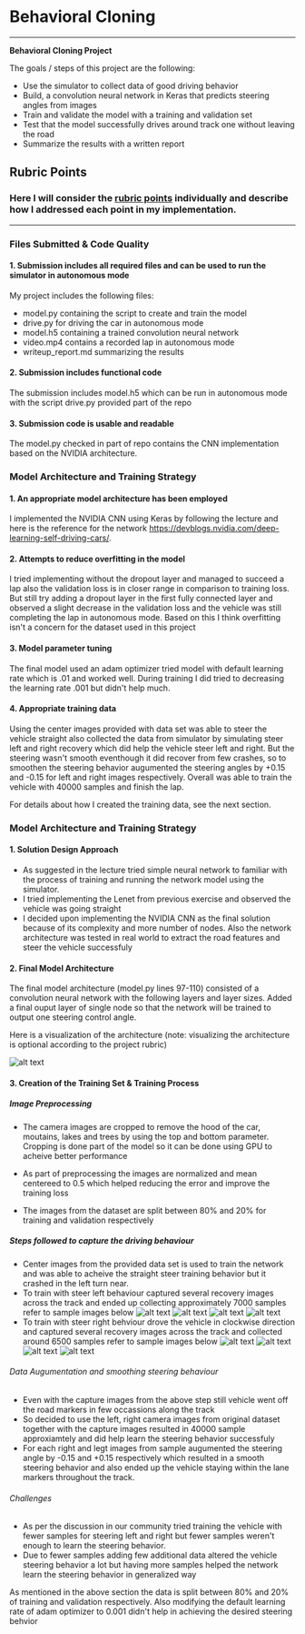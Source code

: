 # **Behavioral Cloning** 

---

**Behavioral Cloning Project**

The goals / steps of this project are the following:
* Use the simulator to collect data of good driving behavior
* Build, a convolution neural network in Keras that predicts steering angles from images
* Train and validate the model with a training and validation set
* Test that the model successfully drives around track one without leaving the road
* Summarize the results with a written report


[//]: # (Image References)

[image1]: ./nvidia-cnn-architecture.png "NVIDIA CNN Architecture"
[image2]: ./examples/steer_left/left_2018_07_20_00_14_58_195.png "steer left1 recovery"
[image3]: ./examples/steer_left/left_2018_07_20_00_14_59_050.jpg "steer left2 recovery"
[image4]: ./examples/steer_left/left_2018_07_20_00_15_01_045.jpg "steer left3 recovery"
[image5]: ./examples/steer_left/left_2018_07_20_00_15_02_159.jpg "steer left4 recovery"
[image6]: ./examples/steer_right/right_2018_07_20_00_29_29_197.jpg "steer right1 recovery"
[image7]: ./examples/steer_right/right_2018_07_20_00_29_29_476.jpg "steer right2 recovery"
[image8]: ./examples/steer_right/right_2018_07_20_00_29_30_062.jpg "steer right3 recovery"
[image9]: ./examples/steer_right/right_2018_07_20_00_29_31_189.jpg "steer right4 recovery"

## Rubric Points
### Here I will consider the [rubric points](https://review.udacity.com/#!/rubrics/432/view) individually and describe how I addressed each point in my implementation.  

---
### Files Submitted & Code Quality

#### 1. Submission includes all required files and can be used to run the simulator in autonomous mode

My project includes the following files:
* model.py containing the script to create and train the model
* drive.py for driving the car in autonomous mode
* model.h5 containing a trained convolution neural network 
* video.mp4 contains a recorded lap in autonomous mode
* writeup_report.md summarizing the results

#### 2. Submission includes functional code
The submission includes model.h5 which can be run in autonomous mode with the script drive.py provided part of the repo 

#### 3. Submission code is usable and readable

The model.py checked in part of repo contains the CNN implementation based on the NVIDIA architecture.


### Model Architecture and Training Strategy

#### 1. An appropriate model architecture has been employed

I implemented the NVIDIA CNN using Keras by following the lecture and here is the reference for the network https://devblogs.nvidia.com/deep-learning-self-driving-cars/.

#### 2. Attempts to reduce overfitting in the model

I tried implementing without the dropout layer and managed to succeed a lap also the validation loss is in closer range in comparison to training loss. But still try adding a dropout layer in the first fully connected layer and observed a slight decrease in the validation loss and the vehicle was still completing the lap in autonomous mode. Based on this I think overfitting isn't a concern for the dataset used in this project

#### 3. Model parameter tuning

The final model used an adam optimizer tried model with default learning rate which is .01 and worked well. During training I did tried to decreasing the learning rate .001 but didn't help much.

#### 4. Appropriate training data

Using the center images provided with data set was able to steer the vehicle straight also collected the data from simulator by simulating steer left and right recovery which did help the vehicle steer left and right. But the steering wasn't smooth eventhough it did recover from few crashes, so to smoothen the steering behavior augumented the steering angles by +0.15 and -0.15 for left and right images respectively. Overall was able to train the vehicle with 40000 samples and finish the lap.

For details about how I created the training data, see the next section. 

### Model Architecture and Training Strategy

#### 1. Solution Design Approach
* As suggested in the lecture tried simple neural network to familiar with the process of training and running the network model using the simulator. 
* I tried implementing the Lenet from previous exercise and observed the vehicle was going straight
* I decided upon implementing the NVIDIA CNN as the final solution because of its complexity and more number of nodes. Also the network architecture was tested in real world to extract the road features and steer the vehicle successfuly


#### 2. Final Model Architecture

The final model architecture (model.py lines 97-110) consisted of a convolution neural network with the following layers and layer sizes. Added a final ouput layer of single node so that the network will be trained to output one steering control angle.

Here is a visualization of the architecture (note: visualizing the architecture is optional according to the project rubric)

![alt text][image1]

#### 3. Creation of the Training Set & Training Process

##### Image Preprocessing

* The camera images are cropped to remove the hood of the car, moutains, lakes and trees by using the top and bottom parameter. Cropping is done part of the model so it can be done using GPU to acheive better performance

* As part of preprocessing the images are normalized and mean centereed to 0.5 which helped reducing the error and improve the training loss

* The images from the dataset are split between 80% and 20% for training and validation respectively

##### Steps followed to capture the driving behaviour

* Center images from the provided data set is used to train the network and was able to acheive the straight steer training behavior
but it crashed in the left turn near.
* To train with steer left behaviour captured several recovery images across the track and ended up collecting approximately 7000 samples refer to sample images below
![alt text][image2]
![alt text][image3]
![alt text][image4]
![alt text][image5]
* To train with steer right behviour drove the vehicle in clockwise direction and captured several recovery images across the track and collected around 6500 samples refer to sample images below
![alt text][image6]
![alt text][image7]
![alt text][image8]
![alt text][image9]

###### Data Augumentation and smoothing steering behaviour

* Even with the capture images from the above step still vehicle went off the road markers in few occassions along the track
* So decided to use the left, right camera images from original dataset together with the capture images resulted in 40000 sample approxiamtely and did help learn the steering behavior successfuly
* For each right and legt images from sample augumented the steering angle by -0.15 and +0.15 respectively which resulted in a smooth steering behavior and also ended up the vehicle staying within the lane markers throughout the track.

###### Challenges 

* As per the discussion in our community tried training the vehicle with fewer samples for steering left and right but fewer samples weren't enough to learn the steering behavior.
* Due to fewer samples adding few additional data altered the vehicle steering behavior a lot but having more samples helped the network learn the steering behavior in generalized way


As mentioned in the above section the data is split between 80% and 20% of training and validation respectively. Also modifying the default learning rate of adam optimizer to 0.001 didn't help in achieving the desired steering behvior

